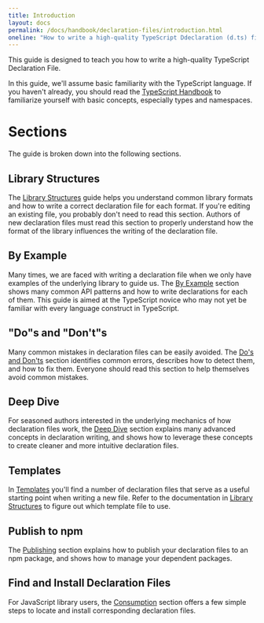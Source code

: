 ```yaml
---
title: Introduction
layout: docs
permalink: /docs/handbook/declaration-files/introduction.html
oneline: "How to write a high-quality TypeScript Ddeclaration (d.ts) file"
---
```


This guide is designed to teach you how to write a high-quality TypeScript Declaration File.

In this guide, we'll assume basic familiarity with the TypeScript language.
If you haven't already, you should read the [TypeScript Handbook](https://www.typescriptlang.org/docs/handbook/basic-types.html)
to familiarize yourself with basic concepts, especially types and namespaces.

# Sections

The guide is broken down into the following sections.

## Library Structures

The [Library Structures](/docs/handbook/declaration-files/library-structures.html) guide helps you understand common library formats and how to write a correct declaration file for each format.
If you're editing an existing file, you probably don't need to read this section.
Authors of new declaration files must read this section to properly understand how the format of the library influences the writing of the declaration file.

## By Example

Many times, we are faced with writing a declaration file when we only have examples of the underlying library to guide us.
The [By Example](/docs/handbook/declaration-files/by-example.html) section shows many common API patterns and how to write declarations for each of them.
This guide is aimed at the TypeScript novice who may not yet be familiar with every language construct in TypeScript.

## "Do"s and "Don't"s

Many common mistakes in declaration files can be easily avoided.
The [Do's and Don'ts](/docs/handbook/declaration-files/do-s-and-don-ts.html) section identifies common errors,
describes how to detect them,
and how to fix them.
Everyone should read this section to help themselves avoid common mistakes.

## Deep Dive

For seasoned authors interested in the underlying mechanics of how declaration files work,
the [Deep Dive](/docs/handbook/declaration-files/deep-dive.html) section explains many advanced concepts in declaration writing,
and shows how to leverage these concepts to create cleaner and more intuitive declaration files.

## Templates

In [Templates](/docs/handbook/declaration-files/templates.html) you'll find a number of declaration files that serve as a useful starting point
when writing a new file.
Refer to the documentation in [Library Structures](/docs/handbook/declaration-files/library-structures.html) to figure out which template file to use.

## Publish to npm

The [Publishing](/docs/handbook/declaration-files/publishing.html) section explains how to publish your declaration files to an npm package, and shows how to manage your dependent packages.

## Find and Install Declaration Files

For JavaScript library users, the [Consumption](/docs/handbook/declaration-files/consumption.html) section offers a few simple steps to locate and install corresponding declaration files.
